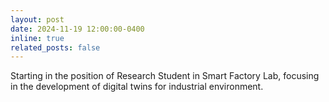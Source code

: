 ```yaml
---
layout: post
date: 2024-11-19 12:00:00-0400
inline: true
related_posts: false
---
```


Starting in the position of Research Student in Smart Factory Lab, focusing in the development of digital twins for industrial environment.  
